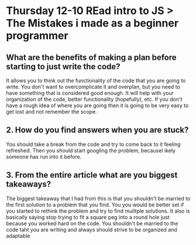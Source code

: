 # Thursday 12-10 REad intro to JS > The Mistakes i made as a beginner programmer

## What are the benefits of making a plan before starting to just write the code? 

It allows you to think out the functionality of the code that you are going to write. You don't want to overcomplicate it and overplan, but you need to have something that is considered good enough. It will help with your organization of the code, better functionality (hopefully), etc. If you don't have a rough idea of where you are going then it is going to be very easy to get lost and not remember the scope. 

## 2. How do you find answers when you are stuck? 

You should take a break from the code and try to come back to it feeling refreshed. Then you should start googling the problem, becausel ikely someone has run into it before. 

## 3. From the entire article what are you biggest takeaways? 

The biggest takeaway that I had from this is that you shouldn't be married to the first solution to a problem that you find. You you would be better set if you started to rethink the problem and try to find mulitple solutions. It also is basically saying stop trying to fit a square peg into a round hole just because you worked hard on the code. You shouldn't be married to the code taht you are writing and always should strive to be organized and adaptable 



